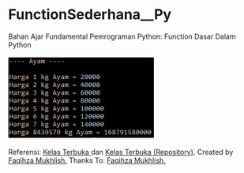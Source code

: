 # FunctionSederhana__Py
Bahan Ajar Fundamental Pemrograman Python: Function Dasar Dalam Python<br><br>
<img src="https://github.com/RizkyKhapidsyah/FunctionSederhana__Py/blob/master/results/Capture.PNG" target="_blank"><br><br>
Referensi: <a href="https://www.youtube.com/user/faqihzamukhlish"> Kelas Terbuka </a> dan <a href="https://github.com/kelasterbuka"> Kelas Terbuka (Repository)</a>. Created by <a href="https://github.com/faqihza">Faqihza Mukhlish.</a> Thanks To: <a href="https://www.youtube.com/channel/UCRGHjysoCemh4y7tCJQs30w/about">Faqihza Mukhlish.</a>
